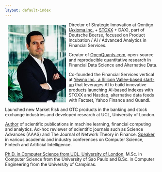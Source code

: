 ```yaml
---
layout: default-index
---
```


<img style="width=305px;height=445px;float:left;padding:9px;"
src="/image/p1.jpeg" alt="profile picture" width="192" height="256">

Director of Strategic Innovation at Qontigo ([Axioma Inc.](https://www.axioma.com/) + [STOXX](https://www.stoxx.com/) + DAX), part of Deutsche Boerse, focused on Product Incubation / AI / Advanced Analytics in Financial Services.

Creator of [OpenQuants.com](https://OpenQuants.com/), open-source and reproducible quantitative research in Financial Data Science and Alternative Data.

Co-founded the Financial Services vertical at [Yewno Inc., a Silicon Valley-based start-up](https://www.yewno.com/finance/) that leverages AI to build innovative products launching AI-based indexes with STOXX and Nasdaq, alternative data feeds with Factset, Yahoo Finance and Quandl.

Launched new Market Risk and OTC products in the banking and stock exchange industries and developed research at UCL, University of London.

[Author](https://www.souzatharsis.com/Research/) of scientific publications in machine learning, financial computing and analytics. Ad-hoc reviewer of scientific journals such as Science Advances (AAAS) and The Journal of Network Theory in Finance. [Speaker](https://www.souzatharsis.com/Talks/) in various academic and industry conferences on Computer Science, Fintech and Artificial Intelligence.

[Ph.D. in Computer Science from UCL, University of London]((https://www.ucl.ac.uk/)), M.Sc. in Computer Science from the University of Sao Paulo and B.Sc. in Computer Engineering from the University of Campinas.




